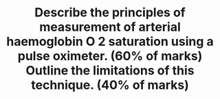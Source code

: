 ---
title: "Describe the principles of measurement of arterial haemoglobin O 2 saturation using a pulse oximeter. (60% of marks) Outline the limitations of this technique. (40% of marks)"
entityType: SAQ
exam: PEX
college: CICM
year: 2013
sitting: B
question: 05
passRate: 67
EC_expectedDomains:
- "Candidates were expected to mention the underlying principle of the “Beer Lambert” Law, absorption spectra and that the differential absorption of light at different wavelengths by different haemoglobin species is used to determine the fractions of haemoglobin types."
- "Limitations should include mention of errors due to calibration as well as sources of false positive and false negative readings."
EC_extraCredit: []
EC_errorsCommon:
- "A lack of understanding of the physics behind pulse oximetry was a common area of weakness amongst most candidates."
---